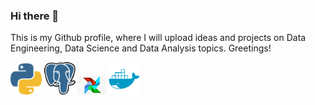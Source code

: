 ### Hi there 👋

This is my Github profile, where I will upload ideas and projects on Data Engineering, Data Science and Data Analysis topics. Greetings!

<!--
**Cris-Neumann/Cris-Neumann** is a ✨ _special_ ✨ repository because its `README.md` (this file) appears on your GitHub profile.
Here are some ideas to get you started:

- 🔭 I’m currently working on ...
- 🌱 I’m currently learning ...
- 👯 I’m looking to collaborate on ...
- 🤔 I’m looking for help with ...
- 💬 Ask me about ...
- 📫 How to reach me: ...
- 😄 Pronouns: ...
- ⚡ Fun fact: ...
-->

<p align="left">
  <img src="https://github.com/Cris-Neumann/Cris-Neumann/blob/main/python.svg" width="50">
  <img src="https://github.com/Cris-Neumann/Cris-Neumann/blob/main/postgresql.svg" width="50">
  <img src="https://github.com/Cris-Neumann/Cris-Neumann/blob/main/airflow.svg" width="45">
  <img src="https://github.com/Cris-Neumann/Cris-Neumann/blob/main/docker.svg" width="50">
</p>
